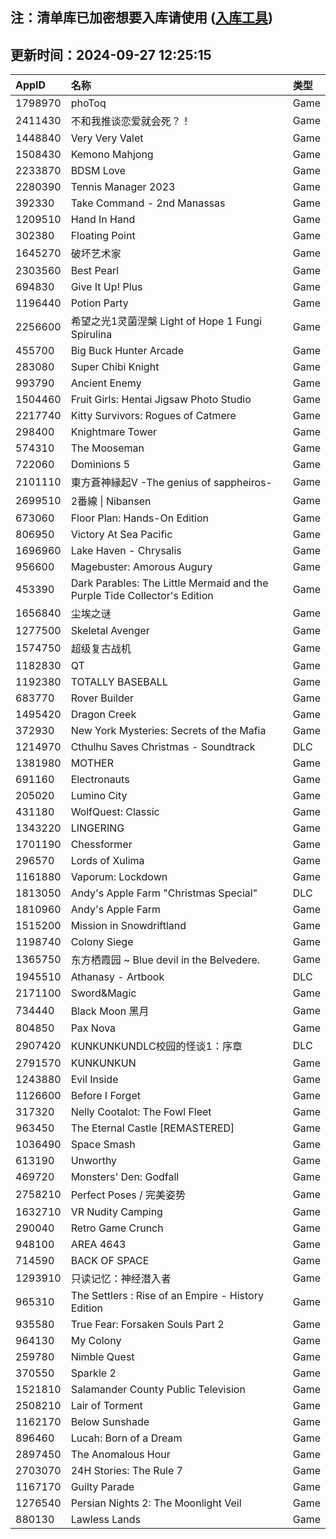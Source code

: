## 注：清单库已加密想要入库请使用 ([入库工具](https://github.com/BlankTMing/ManifestAutoUpdate/releases))

## 更新时间：2024-09-27 12:25:15
| AppID | 名称 | 类型  |
| :-------------------- | :----------------------------- | :----------- |
| 1798970 | phoToq| Game |
| 2411430 | 不和我推谈恋爱就会死？！| Game |
| 1448840 | Very Very Valet| Game |
| 1508430 | Kemono Mahjong| Game |
| 2233870 | BDSM Love| Game |
| 2280390 | Tennis Manager 2023| Game |
| 392330 | Take Command - 2nd Manassas| Game |
| 1209510 | Hand In Hand| Game |
| 302380 | Floating Point| Game |
| 1645270 | 破坏艺术家| Game |
| 2303560 | Best Pearl| Game |
| 694830 | Give It Up! Plus| Game |
| 1196440 | Potion Party| Game |
| 2256600 | 希望之光1灵菌涅槃 Light of Hope 1 Fungi Spirulina| Game |
| 455700 | Big Buck Hunter Arcade| Game |
| 283080 | Super Chibi Knight| Game |
| 993790 | Ancient Enemy| Game |
| 1504460 | Fruit Girls: Hentai Jigsaw Photo Studio| Game |
| 2217740 | Kitty Survivors: Rogues of Catmere| Game |
| 298400 | Knightmare Tower| Game |
| 574310 | The Mooseman| Game |
| 722060 | Dominions 5| Game |
| 2101110 | 東方蒼神縁起V -The genius of sappheiros-| Game |
| 2699510 | 2番線 \| Nibansen| Game |
| 673060 | Floor Plan: Hands-On Edition| Game |
| 806950 | Victory At Sea Pacific| Game |
| 1696960 | Lake Haven - Chrysalis| Game |
| 956600 | Magebuster: Amorous Augury| Game |
| 453390 | Dark Parables: The Little Mermaid and the Purple Tide Collector's Edition| Game |
| 1656840 | 尘埃之谜| Game |
| 1277500 | Skeletal Avenger| Game |
| 1574750 | 超级复古战机| Game |
| 1182830 | QT| Game |
| 1192380 | TOTALLY BASEBALL| Game |
| 683770 | Rover Builder| Game |
| 1495420 | Dragon Creek| Game |
| 372930 | New York Mysteries: Secrets of the Mafia| Game |
| 1214970 | Cthulhu Saves Christmas - Soundtrack| DLC |
| 1381980 | MOTHER| Game |
| 691160 | Electronauts| Game |
| 205020 | Lumino City| Game |
| 431180 | WolfQuest: Classic| Game |
| 1343220 | LINGERING| Game |
| 1701190 | Chessformer| Game |
| 296570 | Lords of Xulima| Game |
| 1161880 | Vaporum: Lockdown| Game |
| 1813050 | Andy's Apple Farm "Christmas Special"| DLC |
| 1810960 | Andy's Apple Farm| Game |
| 1515200 | Mission in Snowdriftland| Game |
| 1198740 | Colony Siege| Game |
| 1365750 | 东方栖霞园 ~ Blue devil in the Belvedere.| Game |
| 1945510 | Athanasy - Artbook| DLC |
| 2171100 | Sword&Magic| Game |
| 734440 | Black Moon 黑月| Game |
| 804850 | Pax Nova| Game |
| 2907420 | KUNKUNKUNDLC校园的怪谈1：序章| DLC |
| 2791570 | KUNKUNKUN| Game |
| 1243880 | Evil Inside| Game |
| 1126600 | Before I Forget| Game |
| 317320 | Nelly Cootalot: The Fowl Fleet| Game |
| 963450 | The Eternal Castle [REMASTERED]| Game |
| 1036490 | Space Smash| Game |
| 613190 | Unworthy| Game |
| 469720 | Monsters' Den: Godfall| Game |
| 2758210 | Perfect Poses / 完美姿势| Game |
| 1632710 | VR Nudity Camping| Game |
| 290040 | Retro Game Crunch| Game |
| 948100 | AREA 4643| Game |
| 714590 | BACK OF SPACE| Game |
| 1293910 | 只读记忆：神经潜入者| Game |
| 965310 | The Settlers : Rise of an Empire - History Edition| Game |
| 935580 | True Fear: Forsaken Souls Part 2| Game |
| 964130 | My Colony| Game |
| 259780 | Nimble Quest| Game |
| 370550 | Sparkle 2| Game |
| 1521810 | Salamander County Public Television| Game |
| 2508210 | Lair of Torment| Game |
| 1162170 | Below Sunshade| Game |
| 896460 | Lucah: Born of a Dream| Game |
| 2897450 | The Anomalous Hour| Game |
| 2703070 | 24H Stories: The Rule 7| Game |
| 1167170 | Guilty Parade| Game |
| 1276540 | Persian Nights 2: The Moonlight Veil| Game |
| 880130 | Lawless Lands| Game |
